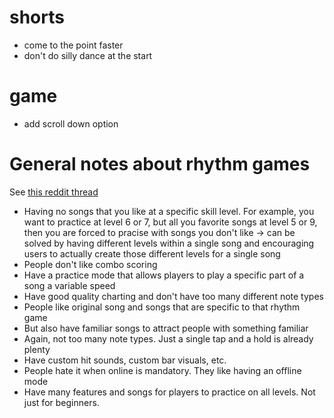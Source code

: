 # shorts
- come to the point faster
- don't do silly dance at the start

# game
- add scroll down option

# General notes about rhythm games
See [this reddit thread](https://www.reddit.com/r/rhythmgames/comments/1luzkbj/what_are_things_that_bother_you_about_rhythm_games/)

- Having no songs that you like at a specific skill level. For example, you want to practice at level 6 or 7, but all you favorite songs at level 5 or 9, then you are forced to pracise with songs you don't like -> can be solved by having different levels within a single song and encouraging users to actually create those different levels for a single song
- People don't like combo scoring
- Have a practice mode that allows players to play a specific part of a song a variable speed
- Have good quality charting and don't have too many different note types
- People like original song and songs that are specific to that rhythm game
- But also have familiar songs to attract people with something familiar
- Again, not too many note types. Just a single tap and a hold is already plenty
- Have custom hit sounds, custom bar visuals, etc.
- People hate it when online is mandatory. They like having an offline mode
- Have many features and songs for players to practice on all levels. Not just for beginners.